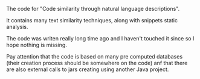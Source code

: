 The code for "Code similarity through natural language descriptions".

It contains many text similarity techniques, along with snippets static analysis.
 
The code was writen really long time ago and I haven't touched it since so I hope nothing is missing.
 
Pay attention that the code is based on many pre computed databases (their creation process should be somewhere on the code) anf that there are also external calls to jars creating using another Java project.